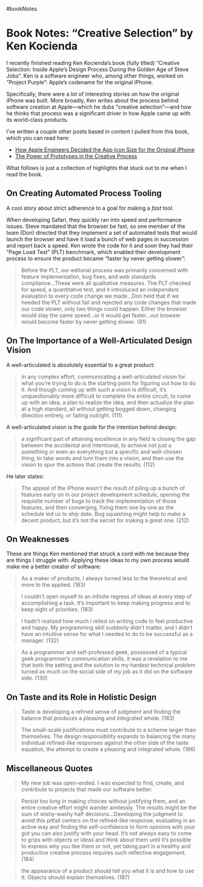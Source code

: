 #bookNotes

# Book Notes: “Creative Selection” by Ken Kocienda

I recently finished reading Ken Kocienda’s book (fully titled) “Creative Selection: Inside Apple’s Design Process During the Golden Age of Steve Jobs”. Ken is a software engineer who, among other things, worked on “Project Purple”: Apple’s codename for the original iPhone.

Specifically, there were a lot of interesting stories on how the original iPhone was built. More broadly, Ken writes about the process behind software creation at Apple—which he dubs "creative selection"—and how he thinks that process was a significant driver in how Apple came up with its world-class products.

I’ve written a couple other posts based in content I pulled from this book, which you can read here:

- [How Apple Engineers Decided the App Icon Size for the Original iPhone](https://blog.jim-nielsen.com/2019/how-apple-engineers-decided-the-app-icon-size-for-the-original-iphone/)
- [The Power of Prototypes in the Creative Process](https://blog.jim-nielsen.com/2019/the-power-of-prototypes-in-the-creative-process/)

What follows is just a collection of highlights that stuck out to me when I read the book.

## On Creating Automated Process Tooling

A cool story about strict adherence to a goal for making a *fast* tool.

When developing Safari, they quickly ran into speed and performance issues. Steve mandated that the browser be fast, so one member of the team (Don) directed that they implement a set of automated tests that would launch the browser and have it load a bunch of web pages in succession and report back a speed. Ken wrote the code for it and soon they had their “Page Load Test” (PLT) benchmark, which enabled their development process to ensure the product became “faster by never getting slower”:

> Before the PLT, our editorial process was primarily concerned with feature implementation, bug fixes, and web standards compliance...These were all qualitative measures. The PLT checked for speed, a quantitative test, and it introduced an independent evaluation to every code change we made...Don held that if we heeded the PLT without fail and rejected any code changes that made our code slower, only two things could happen. Either the browser would stay the same speed...or it would get faster...our browser would become faster by never getting slower. (91)

## On The Importance of a Well-Articulated Design Vision

A well-articulated is absolutely essential to a great product:

> In any complex effort, communicating a well-articulated vision for what you’re trying to do is the starting point for figuring out how to do it. And though coming up with such a vision is difficult, it’s unquestionably more difficult to complete the entire circuit, to come up with an idea, a plan to realize the idea, and then actualize the plan at a high standard, all without getting bogged down, changing direction entirely, or failing outright. (111)

A well-articulated vision is the guide for the intention behind design:

> a significant part of attaining excellence in any field is closing the gap between the accidental and intentional, to achieve not just a something or even an everything but a specific and well-chosen thing, to take words and turn them into a vision, and then use the vision to spur the actions that create the results. (112)

He later states:

> The appeal of the iPhone wasn’t the result of piling up a bunch of features early on in our project development schedule, opening the requisite number of bugs to track the implementation of those features, and then converging, fixing them one by one as the schedule led us to ship date. Bug squashing might help to make a decent product, but it’s not the secret for making a great one. (212)

## On Weaknesses 

These are things Ken mentioned that struck a cord with me because they are things I struggle with. Applying these ideas to my own process would make me a better creator of software:

> As a maker of products, I always turned less to the theoretical and more to the applied. (183)

> I couldn’t open myself to an infinite regress of ideas at every step of accomplishing a task. It’s important to keep making progress and to keep sight of priorities. (183)

> I hadn’t realized how much I relied on writing code to feel productive and happy. My programming skill suddenly didn’t matter, and I didn’t have an intuitive sense for what I needed to do to be successful as a manager. (132)

> As a programmer and self-professed geek, possessed of a typical geek programmer’s communication skills, it was a revelation to me that both the setting and the solution to my hardest technical problem turned as much on the social side of my job as it did on the software side. (130)

## On Taste and its Role in Holistic Design

> Taste is developing a refined sense of judgment and finding the balance that produces a pleasing and integrated whole. (183)
> 
> The small-scale justifications must contribute to a scheme larger than themselves. The design responsibility expands to balancing the many individual refined-like responses against the other side of the taste equation, the attempt to create a pleasing and integrated whole. (186)

## Miscellaneous Quotes

> My new job was open-ended. I was expected to find, create, and contribute to projects that made our software better.

> Persist too long in making choices without justifying them, and an entire creative effort might wander aimlessly. The results might be the sum of wishy-washy half decisions...Developing the judgment to avoid this pitfall centers on the refined-like response, evaluating in an active way and finding the self-confidence to form opinions with your gut you can also justify with your head. It’s not always easy to come to grips with objects or ideas and think about them until it’s possible to express why you like them or not, yet taking part in a healthy and productive creative process requires such reflective engagement. (184)

> the appearance of a product should tell you what it is and how to use it. Objects should explain themselves. (187)
